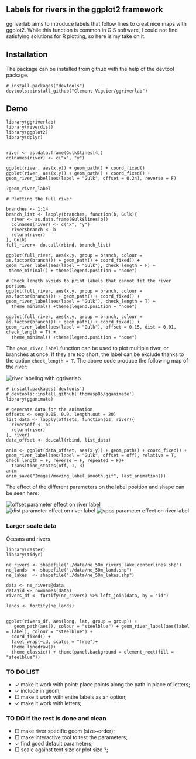 Labels for rivers in the ggplot2 framework
------------------------------------------

ggriverlab aims to introduce labels that follow lines to creat nice maps
with ggplot2. While this function is common in GIS software, I could not
find satisfying solutions for R plotting, so here is my take on it.

Installation
------------

The package can be installed from github with the help of the devtool
package.

    # install.packages("devtools")
    devtools::install_github("Clement-Viguier/ggriverlab")

Demo
----

    library(ggriverlab)
    library(riverdist)
    library(ggplot2)
    library(dplyr)


    river <- as.data.frame(Gulk$lines[4])
    colnames(river) <- c("x", "y")

    ggplot(river, aes(x,y)) + geom_path() + coord_fixed()
    ggplot(river, aes(x,y)) + geom_path() + coord_fixed() + geom_river_label(aes(label = "Gulk", offset = 0.24), reverse = F)

    ?geom_river_label

    # Plotting the full river

    branches <- 1:14
    branch_list <- lapply(branches, function(b, Gulk){
      river <- as.data.frame(Gulk$lines[b])
      colnames(river) <- c("x", "y")
      river$branch <- b
      return(river)
    }, Gulk)
    full_river<- do.call(rbind, branch_list)

    ggplot(full_river, aes(x,y, group = branch, colour = as.factor(branch))) + geom_path() + coord_fixed() + geom_river_label(aes(label = "Gulk"), check_length = F) +
     theme_minimal() + theme(legend.position = "none")

    # Check_length avoids to print labels that cannot fit the river portion.
    ggplot(full_river, aes(x,y, group = branch, colour = as.factor(branch))) + geom_path() + coord_fixed() + geom_river_label(aes(label = "Gulk"), check_length = T) +
      theme_minimal() +theme(legend.position = "none")

    ggplot(full_river, aes(x,y, group = branch, colour = as.factor(branch))) + geom_path() + coord_fixed() + geom_river_label(aes(label = "Gulk"), offset = 0.15, dist = 0.01, check_length = T) +
      theme_minimal() +theme(legend.position = "none")

The `geom_river_label` function can be used to plot multiple river, or
branches at once. If they are too short, the label can be exclude thanks
to the option `check_length = T`. The above code produce the following
map of the river:

![river labeling with
ggriverlab](https://github.com/Clement-Viguier/ggriverlab/blob/master/Images/river_branches.png)

    # install.packages('devtools')
    # devtools::install_github('thomasp85/gganimate')
    library(gganimate)

    # generate data for the animation
    offsets <- seq(0.05, 0.9, length.out = 20)
    list_data <- lapply(offsets, function(os, river){
      river$off <- os
      return(river)
    }, river)
    data_offset <- do.call(rbind, list_data)

    anim <- ggplot(data_offset, aes(x,y)) + geom_path() + coord_fixed() + geom_river_label(aes(label = "Gulk", offset = off), relative = T, check_length = F, reverse = F, repeated = F)+
      transition_states(off, 1, 3)
    anim
    anim_save("Images/moving_label_smooth.gif", last_animation())

The effect of the different parameters on the label position and shape
can be seen here:

![offset parameter effect on river
label](https://github.com/Clement-Viguier/ggriverlab/blob/master/Images/moving_label_offset.gif)
![dist parameter effect on river
label](https://github.com/Clement-Viguier/ggriverlab/blob/master/Images/moving_label_dist.gif)
![vpos parameter effect on river
label](https://github.com/Clement-Viguier/ggriverlab/blob/master/Images/moving_label_vpos.gif)

### Larger scale data

Oceans and rivers

    library(raster)
    library(tidyr)

    ne_rivers <- shapefile("./data/ne_50m_rivers_lake_centerlines.shp")
    ne_lands  <- shapefile("./data/ne_50m_land.shp")
    ne_lakes  <- shapefile("./data/ne_50m_lakes.shp")

    data <- ne_rivers@data
    data$id <- rownames(data)
    rivers_df <- fortify(ne_rivers) %>% left_join(data, by = "id")

    lands <- fortify(ne_lands)


    ggplot(rivers_df, aes(long, lat, group = group)) +
       geom_path(aes(), colour = "steelblue") + geom_river_label(aes(label = label), colour = "steelblue") +
      coord_fixed() + 
      facet_wrap(~id, scales = "free")+
      theme_linedraw()+
      theme_classic() + theme(panel.background = element_rect(fill = "steelblue"))

### TO DO LIST

-   ✓ make it work with point: place points along the path in place of
    letters;
-   ✓ include in geom;
-   □ make it work with entire labels as an option;
-   ✓ make it work with letters;

### TO DO if the rest is done and clean

-   □ make river specific geom (size~order);
-   □ make interactive tool to test the parameters;
-   ✓ find good default parameters;
-   □ scale against text size or plot size ?;
